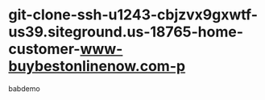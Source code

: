 # git-clone-ssh-u1243-cbjzvx9gxwtf-us39.siteground.us-18765-home-customer-www-buybestonlinenow.com-p
babdemo
